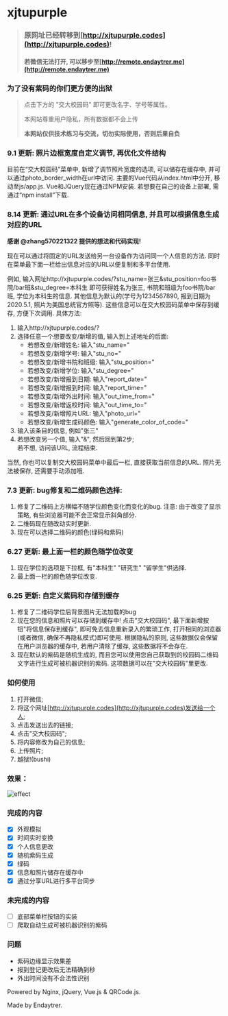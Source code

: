 # xjtupurple

> ### 原网址已经转移到[http://xjtupurple.codes](http://xjtupurple.codes)!
> #### 若微信无法打开, 可以移步至[http://remote.endaytrer.me](http://remote.endaytrer.me)

### 为了没有紫码的你们更方便的出狱

> 点击下方的 "交大校园码" 即可更改名字、学号等属性。
> 
> 本网站尊重用户隐私，所有数据都不会上传
> 
> **本网站仅供技术练习与交流，切勿实际使用，否则后果自负** 

### 9.1 更新: 照片边框宽度自定义调节, 再优化文件结构
目前在“交大校园码”菜单中, 新增了调节照片宽度的选项, 可以储存在缓存中, 并可以通过photo_border_width在url中访问.
主要的Vue代码从index.html中分开, 移动至js/app.js.
Vue和JQuery现在通过NPM安装. 若想要在自己的设备上部署, 需通过“npm install”下载.

### 8.14 更新: 通过URL在多个设备访问相同信息, 并且可以根据信息生成对应的URL
**感谢 @zhang570221322 提供的想法和代码实现!**

现在可以通过将固定的URL发送给另一台设备作为访问同一个人信息的方法. 同时在菜单最下面一栏给出信息对应的URL以便复制和多平台使用.

例如, 输入网址http://xjtupurple.codes/?stu_name=张三&stu_position=foo书院/bar班&stu_degree=本科生 即可获得姓名为张三, 书院和班级为foo书院/bar班, 学位为本科生的信息. 其他信息为默认的(学号为1234567890, 报到日期为2020.5.1, 照片为美国总统官方照等). 这些信息可以在交大校园码菜单中保存到缓存, 方便下次调用.
具体方法:
1. 输入http://xjtupurple.codes/?
2. 选择任意一个想要改变/新增的值, 输入到上述地址的后面:
   - 若想改变/新增姓名: 输入"stu_name="
   - 若想改变/新增学号: 输入"stu_no="
   - 若想改变/新增书院和班级: 输入"stu_position="
   - 若想改变/新增学位: 输入"stu_degree="
   - 若想改变/新增报到日期: 输入"report_date="
   - 若想改变/新增报到时间: 输入"report_time="
   - 若想改变/新增外出时间: 输入"out_time_from="
   - 若想改变/新增返校时间: 输入"out_time_to="
   - 若想改变/新增照片URL: 输入"photo_url="
   - 若想改变/新增生成码颜色: 输入"generate_color_of_code="
3. 输入该条目的信息, 例如"张三"
4. 若想改变另一个值, 输入"&", 然后回到第2步;  
   若不想, 访问该URL, 流程结束.

当然, 你也可以复制交大校园码菜单中最后一栏, 直接获取当前信息的URL. 照片无法被保存, 还需要手动添加哦.

### 7.3 更新: bug修复和二维码颜色选择:
1. 修复了二维码上方横幅不随学位颜色变化而变化的bug. 注意: 由于改变了显示策略, 有些浏览器可能不会正常显示斜角部分.
2. 二维码现在随改动实时更新.
3. 现在可以选择二维码的颜色(绿码和紫码)

### 6.27 更新: 最上面一栏的颜色随学位改变
1. 现在学位的选项是下拉框, 有"本科生" "研究生" "留学生"供选择.
2. 最上面一栏的颜色随学位改变.

### 6.25 更新: 自定义紫码和存储到缓存
1. 修复了二维码学位后背景图片无法加载的bug
2. 现在您的信息和照片可以存储到缓存中! 点击"交大校园码", 最下面新增按钮"将信息保存到缓存", 即可免去信息重新录入的繁琐工作, 打开相同的浏览器(或者微信, 确保不再隐私模式)即可使用. 根据隐私的原则, 这些数据仅会保留在用户浏览器的缓存中, 若用户清除了缓存, 这些数据将不会存在.
3. 现在默认的紫码是随机生成的, 而且您可以使用您自己获取到的校园码二维码文字进行生成可被机器识别的紫码. 这项数据可以在"交大校园码"里更改.

### 如何使用
1. 打开微信;
2. 将这个网址[http://xjtupurple.codes](http://xjtupurple.codes)发送给一个人;
3. 点击发送出去的链接;
4. 点击"交大校园码";
5. 将内容修改为自己的信息;
6. 上传照片;
7. 越狱!(bushi)

### 效果：
![effect](img/effect.jpg)

### 完成的内容
- [x] 外观模拟
- [x] 时间实时变换
- [x] 个人信息更改
- [x] 随机紫码生成
- [x] 绿码
- [x] 信息和照片储存在缓存中
- [x] 通过分享URL进行多平台同步

### 未完成的内容
- [ ] 底部菜单栏按钮的实装
- [ ] 爬取自动生成可被机器识别的紫码

### 问题
- 紫码边缘显示效果差
- 报到登记更改后无法精确到秒
- 外出时间没有不合法性识别

Powered by Nginx, jQuery, Vue.js & QRCode.js.

Made by Endaytrer.
